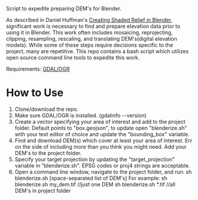 Script to expedite preparing DEM's for Blender.

As described in Daniel Huffman's [Creating Shaded Relief in Blender](https://somethingaboutmaps.wordpress.com/2017/11/16/creating-shaded-relief-in-blender/), significant work is necessary to find and prepare elevation data prior to using it in Blender. This work often includes mosaicing, reprojecting, clipping, resampling, rescaling, and translating DEM's(digital elevation models). While some of these steps require decisions specific to the project, many are repetitive. This repo contains a bash script which utilizes open source command line tools to expedite this work.

Requirements: [GDAL/OGR](https://gdal.org/)

# How to Use
1) Clone/download the repo.
2) Make sure GDAL/OGR is installed. (gdalinfo --version)
3) Create a vector specifying your area of interest and add to the project folder. Default points to "box.geojson", to update open "blenderize.sh" with your text editor of choice and update the "bounding_box" variable.
4) Find and download DEM(s) which cover at least your area of interest. Err on the side of including more than you think you might need. Add your DEM's to the project folder.
5) Specify your target projection by updating the "target_projection" variable in "blenderize.sh". EPSG codes or proj4 strings are acceptable.
6) Open a command line window, navigate to the project folder, and run:
 sh blenderize.sh [space-separated list of DEM's]
 For example:
 sh blenderize.sh my_dem.tif //just one DEM
 sh blenderize.sh *.tif //all DEM's in project folder